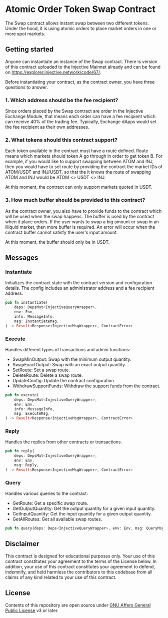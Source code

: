 # Atomic Order Token Swap Contract

The Swap contract allows instant swap between two different tokens. Under the hood, it is using atomic orders to place market orders in one or more spot markets.

## Getting started

Anyone can instantiate an instance of the Swap contract. There is version of this contract uploaded to the Injective Mainnet already and can be found on https://explorer.injective.network/code/67/.

Before instantiating your contract, as the contract owner, you have three questions to answer.

### 1. Which address should be the fee recipient?

Since orders placed by the Swap contract are order in the Injective Exchange Module, that means each order can have a fee recipient which can receive 40% of the trading fee. Typically, Exchange dApps would set the fee recipient as their own addresses.

### 2. What tokens should this contract support?

Each token available in the contract must have a route defined. Route means which markets should token A go through in order to get token B. For example, if you would like to support swapping between ATOM and INJ, then you would have to set route by providing the contract the market IDs of ATOM/USDT and INJ/USDT, so that the it knows the route of swapping ATOM and INJ would be ATOM <> USDT <> INJ.

At this moment, the contract can only support markets quoted in USDT.

### 3. How much buffer should be provided to this contract?

As the contract owner, you also have to provide funds to the contract which will be used when the swap happens. The buffer is used by the contract when it place orders. If the user wants to swap a big amount or swap in an illiquid market, then more buffer is required. An error will occur when the contract buffer cannot satisfy the user's input amount.

At this moment, the buffer should only be in USDT.

## Messages

### Instantiate

Initializes the contract state with the contract version and configuration details. The config includes an administrator address and a fee recipient address.

```rust
pub fn instantiate(
    deps: DepsMut<InjectiveQueryWrapper>,
    env: Env,
    info: MessageInfo,
    msg: InstantiateMsg,
) -> Result<Response<InjectiveMsgWrapper>, ContractError>
```

### Execute

Handles different types of transactions and admin functions:

- SwapMinOutput: Swap with the minimum output quantity.
- SwapExactOutput: Swap with an exact output quantity.
- SetRoute: Set a swap route.
- DeleteRoute: Delete a swap route.
- UpdateConfig: Update the contract configuration.
- WithdrawSupportFunds: Withdraw the support funds from the contract.

```rust
pub fn execute(
    deps: DepsMut<InjectiveQueryWrapper>,
    env: Env,
    info: MessageInfo,
    msg: ExecuteMsg,
) -> Result<Response<InjectiveMsgWrapper>, ContractError>
```

### Reply

Handles the replies from other contracts or transactions.

```rust
pub fn reply(
    deps: DepsMut<InjectiveQueryWrapper>,
    env: Env,
    msg: Reply,
) -> Result<Response<InjectiveMsgWrapper>, ContractError>
```

### Query

Handles various queries to the contract:

- GetRoute: Get a specific swap route.
- GetOutputQuantity: Get the output quantity for a given input quantity.
- GetInputQuantity: Get the input quantity for a given output quantity.
- GetAllRoutes: Get all available swap routes.

```rust
pub fn query(deps: Deps<InjectiveQueryWrapper>, env: Env, msg: QueryMsg) -> StdResult<Binary>
```

## Disclaimer

This contract is designed for educational purposes only.  Your use of this contract constitutes your agreement to the terms of the License below.  In addition, your use of this contract constitutes your agreement to defend, indemnify, and hold harmless the contributors to this codebase from all claims of any kind related to your use of this contract.

## License

Contents of this repository are open source under [GNU Affero General Public License](./LICENSE) v3 or later.
